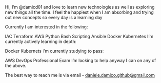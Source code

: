 Hi, I’m @damicd01 and love to learn new technologies as well as exploring new things all the time. I feel the happiest when I am absorbing and trying out new concepts so every day is a learning day

Currently I am interested in the following:

IAC
Terraform
AWS
Python
Bash Scripting
Ansible
Docker
Kubernetes
I’m currently actively learning in depth:

Docker
Kubernets
I'm currently studying to pass:

AWS DevOps Professional Exam
I’m looking to help anyway I can on any of the above.

The best way to reach me is via email - daniele.damico.github@gmail.com
